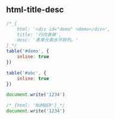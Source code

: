 ## html-title-desc


````js
/*_{
    html: '<div id="demo" >demo</div>',
    title: '行内表单',
    desc: '表单元素水平排列。'
}_*/
table('#demo', {
    inline: true
})
````


````js
table('#abc', {
    inline: true
})
````

<!-- {html:"number:"} -->
````js
document.write('1234')
````


<!-- {html:"number:"} -->
````js
/*_{html: 'NUMBER'}_*/
document.write('1234')
````
